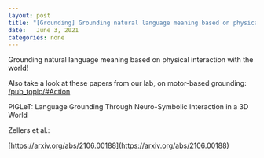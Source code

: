 ```yaml
---
layout: post
title: "[Grounding] Grounding natural language meaning based on physical interaction with the world - Yejin Choi lab"
date:   June 3, 2021
categories: none
---
```


Grounding natural language meaning based on physical interaction with the world!

Also take a look at these papers from our lab, on motor-based grounding:
[/pub_topic/#Action](/pub_topic/#Action)


PIGLeT: Language Grounding Through Neuro-Symbolic Interaction in a 3D World

Zellers et al.: 


[https://arxiv.org/abs/2106.00188](https://arxiv.org/abs/2106.00188)


 

